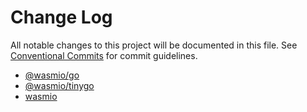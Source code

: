 # Change Log

All notable changes to this project will be documented in this file.
See [Conventional Commits](https://conventionalcommits.org) for commit guidelines.

- [@wasmio/go](./packages/@wasmio/go/CHANGELOG.md)
- [@wasmio/tinygo](./packages/@wasmio/tinygo/CHANGELOG.md)
- [wasmio](./packages/wasmio/CHANGELOG.md)
